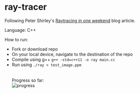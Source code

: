 # ray-tracer
Following Peter Shirley's [Raytracing in one weekend](https://raytracing.github.io/books/RayTracingInOneWeekend.html#outputanimage/theppmimageformat) blog article.

Language: C++

How to run:
- Fork or download repo
- On your local device, navigate to the destination of the repo
- Compile using g++ `g++ -std=c++11 -o ray main.cc`
- Run using `./ray > test_image.ppm`  
<br><br>
Progress so far:  
![progress](https://github.com/graciexia8/ray-tracer/assets/15184219/b6abde48-8774-4f50-8eeb-23e5d7d0ce54)

